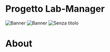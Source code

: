 # Progetto Lab-Manager
![Banner](https://user-images.githubusercontent.com/43990877/213587052-238ebc6f-898e-4136-8c6e-3a9083d6114c.png)
![Banner](https://user-images.githubusercontent.com/43990877/213587795-1f629359-2df6-43a7-878f-e4c5ca4935a0.png)
![Senza titolo](https://user-images.githubusercontent.com/43990877/213588221-abf20403-0be2-4a2a-977b-4b240fcbb62e.png)



# About
